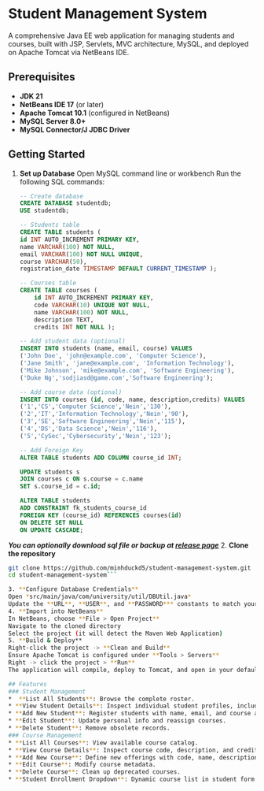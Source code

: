 # Student Management System

A comprehensive Java EE web application for managing students and courses, built with JSP, Servlets, MVC architecture, MySQL, and deployed on Apache Tomcat via NetBeans IDE.

## Prerequisites

- **JDK 21**  
- **NetBeans IDE 17** (or later)  
- **Apache Tomcat 10.1** (configured in NetBeans)  
- **MySQL Server 8.0+**  
- **MySQL Connector/J JDBC Driver**  

## Getting Started
1. **Set up Database**
	Open MySQL command line or workbench
	Run the following SQL commands:
	
	```sql
	-- Create database
	CREATE DATABASE studentdb;
	USE studentdb;

	-- Students table
	CREATE TABLE students (
	id INT AUTO_INCREMENT PRIMARY KEY,
	name VARCHAR(100) NOT NULL,
	email VARCHAR(100) NOT NULL UNIQUE,
	course VARCHAR(50),
	registration_date TIMESTAMP DEFAULT CURRENT_TIMESTAMP );

	-- Courses table
	CREATE TABLE courses (
        id INT AUTO_INCREMENT PRIMARY KEY,
        code VARCHAR(10) UNIQUE NOT NULL,
        name VARCHAR(100) NOT NULL,
        description TEXT,
        credits INT NOT NULL );

	-- Add student data (optional)
	INSERT INTO students (name, email, course) VALUES
	('John Doe', 'john@example.com', 'Computer Science'),
	('Jane Smith', 'jane@example.com', 'Information Technology'),
	('Mike Johnson', 'mike@example.com', 'Software Engineering'),
	('Duke Ng','sodjiasd@game.com','Software Engineering');

	-- Add course data (optional)
	INSERT INTO courses (id, code, name, description,credits) VALUES
	('1','CS','Computer Science','Nein','130'),
	('2','IT','Information Technology','Nein','90'),
	('3','SE','Software Engineering','Nein','115'),
	('4','DS','Data Science','Nein','116'),
	('5','CySec','Cybersecurity','Nein','123');

	-- Add Foreign Key
	ALTER TABLE students ADD COLUMN course_id INT;

	UPDATE students s
	JOIN courses c ON s.course = c.name
	SET s.course_id = c.id;

	ALTER TABLE students
	ADD CONSTRAINT fk_students_course_id
	FOREIGN KEY (course_id) REFERENCES courses(id)
	ON DELETE SET NULL
	ON UPDATE CASCADE;
	```
***You can optionally download sql file or backup at [release page](https://github.com/minhduckd5/student-management-system/releases/tag/SQL-Queries "Title")***
2. **Clone the repository**  
   ```bash
   git clone https://github.com/minhduckd5/student-management-system.git
   cd student-management-system```

3. **Configure Database Credentials**
Open *src/main/java/com/university/util/DBUtil.java*
Update the **URL**, **USER**, and **PASSWORD*** constants to match your MySQL setup.
4. **Import into NetBeans**
In NetBeans, choose **File > Open Project**
Navigate to the cloned directory
Select the project (it will detect the Maven Web Application)
5. **Build & Deploy**
Right-click the project -> **Clean and Build**
Ensure Apache Tomcat is configured under **Tools > Servers**
Right -> click the project > **Run**
The application will compile, deploy to Tomcat, and open in your default browser.

## Features
### Student Management
*  **List All Students**: Browse the complete roster.
* **View Student Details**: Inspect individual student profiles, including registration date.
* **Add New Student**: Register students with name, email, and course assignment.
* **Edit Student**: Update personal info and reassign courses.
* **Delete Student**: Remove obsolete records.
### Course Management
* **List All Courses**: View available course catalog.
* **View Course Details**: Inspect course code, description, and credit value.
* **Add New Course**: Define new offerings with code, name, description, and credits.
* **Edit Course**: Modify course metadata.
* **Delete Course**: Clean up deprecated courses.
* **Student Enrollment Dropdown**: Dynamic course list in student form for accurate FK assignment.


